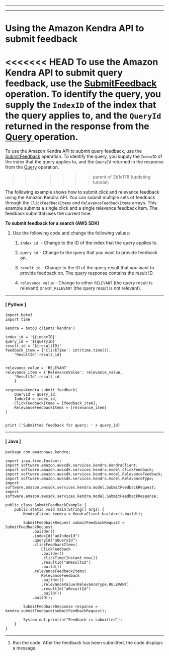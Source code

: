 --------

--------

# Using the Amazon Kendra API to submit feedback<a name="feedback-api"></a>

<<<<<<< HEAD
To use the Amazon Kendra API to submit query feedback, use the [ SubmitFeedback ](API_SubmitFeedback.md) operation\. To identify the query, you supply the `IndexID` of the index that the query applies to, and the `QueryId` returned in the response from the [ Query ](API_Query.md) operation\. 
=======
To use the Amazon Kendra API to submit query feedback, use the [SubmitFeedback](API_SubmitFeedback.md) operation\. To identify the query, you supply the `IndexID` of the index that the query applies to, and the `QueryId` returned in the response from the [Query](API_Query.md) operation\. 
>>>>>>> parent of 2b1c178 (updating tutorial)

The following example shows how to submit click and relevance feedback using the Amazon Kendra API\. You can submit multiple sets of feedback through the `ClickFeedbackItems` and `RelevanceFeedbackItems` arrays\. This example submits a single click and a single relevance feedback item\. The feedback submittal uses the current time\.

**To submit feedback for a search \(AWS SDK\)**

1. Use the following code and change the following values:

   1. `index id`  \- Change to the ID of the index that the query applies to\.

   1. `query id` \- Change to the query that you want to provide feedback on\.

   1. `result id` \- Change to the ID of the query result that you want to provide feedback on\. The query response contains the result ID\.

   1. `relevance value` \- Change to either `RELEVANT` \(the query result is relevant\) or `NOT_RELEVANT` \(the query result is not relevant\)\.

------
#### [ Python ]

   ```
   import boto3
   import time
   
   kendra = boto3.client('kendra')
   
   index_id = '${indexID}'
   query_id = '${queryID}'
   result_id = '${resultID}'
   feedback_item = {'ClickTime': int(time.time()),
       'ResultId':result_id}
   
   
   relevance_value = 'RELEVANT'
   relevance_item = {'RelevanceValue': relevance_value,
       'ResultId':result_id
       }
   
   response=kendra.submit_feedback(
       QueryId = query_id,
       IndexId = index_id,
       ClickFeedbackItems = [feedback_item],
       RelevanceFeedbackItems = [relevance_item]
   )
   
   
   print ('Submitted feedback for query: ' + query_id)
   ```

------
#### [ Java ]

   ```
   package com.amazonaws.kendra;
   
   import java.time.Instant;
   import software.amazon.awssdk.services.kendra.KendraClient;
   import software.amazon.awssdk.services.kendra.model.ClickFeedback;
   import software.amazon.awssdk.services.kendra.model.RelevanceFeedback;
   import software.amazon.awssdk.services.kendra.model.RelevanceType;
   import software.amazon.awssdk.services.kendra.model.SubmitFeedbackRequest;
   import software.amazon.awssdk.services.kendra.model.SubmitFeedbackResponse;
   
   public class SubmitFeedbackExample {
       public static void main(String[] args) {
           KendraClient kendra = KendraClient.builder().build();
   
           SubmitFeedbackRequest submitFeedbackRequest = SubmitFeedbackRequest
               .builder()
               .indexId("anIndexId")
               .queryId("aQueryId")
               .clickFeedbackItems(
                   ClickFeedback
                   .builder()
                   .clickTime(Instant.now())
                   .resultId("aResultId")
                   .build())
               .relevanceFeedbackItems(
                   RelevanceFeedback
                   .builder()
                   .relevanceValue(RelevanceType.RELEVANT)
                   .resultId("aResultId")
                   .build())
               .build();
   
           SubmitFeedbackResponse response = kendra.submitFeedback(submitFeedbackRequest);
   
           System.out.println("Feedback is submitted");
       }
   }
   ```

------

1. Run the code\. After the feedback has been submitted, the code displays a message\.